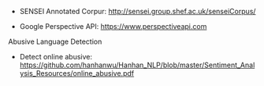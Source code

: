 
* SENSEI Annotated Corpur: http://sensei.group.shef.ac.uk/senseiCorpus/

* Google Perspective API: https://www.perspectiveapi.com


Abusive Language Detection

* Detect online abusive: https://github.com/hanhanwu/Hanhan_NLP/blob/master/Sentiment_Analysis_Resources/online_abusive.pdf
